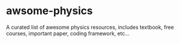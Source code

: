 # awsome-physics
A curated list of awesome physics resources, includes textbook, free courses, important paper, coding framework, etc...
